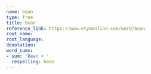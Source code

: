 ```yaml
---
name: bean
type: free
title: bean
reference_link: https://www.etymonline.com/word/bean
root_name: 
root_language: 
denotation: 
word_sums:
- sum: 'Bean + '
  respelling: bean
---
```


